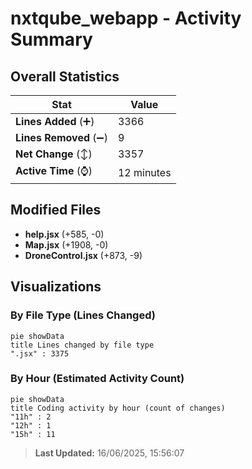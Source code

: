 # nxtqube_webapp - Activity Summary 

## Overall Statistics

| Stat                   | Value                                                             |
| ---------------------- | ----------------------------------------------------------------- |
| **Lines Added** (➕)   | 3366                                          |
| **Lines Removed** (➖) | 9                                        |
| **Net Change** (↕)    | 3357                |
| **Active Time** (⌚)   | 12 minutes |


## Modified Files
- **help.jsx** (+585, -0)
- **Map.jsx** (+1908, -0)
- **DroneControl.jsx** (+873, -9)

## Visualizations

### By File Type (Lines Changed)

```mermaid
pie showData
title Lines changed by file type
".jsx" : 3375
```

### By Hour (Estimated Activity Count)

```mermaid
pie showData
title Coding activity by hour (count of changes)
"11h" : 2
"12h" : 1
"15h" : 11
```


> **Last Updated:** 16/06/2025, 15:56:07